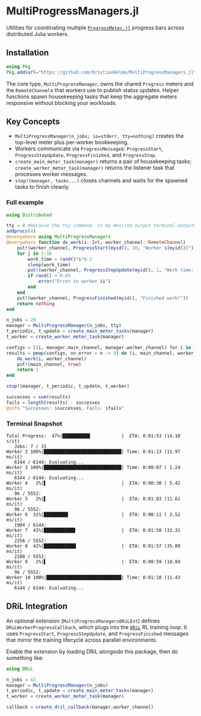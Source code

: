 # MultiProgressManagers.jl

Utilities for coordinating multiple [`ProgressMeter.jl`](https://github.com/timholy/ProgressMeter.jl) progress bars across distributed Julia workers.

## Installation

```julia
using Pkg
Pkg.add(url="https://github.com/KristianHolme/MultiProgressManagers.jl")
```

The core type, `MultiProgressManager`, owns the shared `Progress` meters and the `RemoteChannel`s that workers use to publish status updates. Helper functions spawn housekeeping tasks that keep the aggregate meters responsive without blocking your workloads.

## Key Concepts

- `MultiProgressManager(n_jobs; io=stderr, tty=nothing)` creates the top-level meter plus per-worker bookkeeping. 
- Workers communicate via `ProgressMessage`s: `ProgressStart`, `ProgressStepUpdate`, `ProgressFinished`, and `ProgressStop`.
- `create_main_meter_task(manager)` returns a pair of housekeeping tasks; `create_worker_meter_task(manager)` returns the listener task that processes worker messages.
- `stop!(manager, tasks...)` closes channels and waits for the spawned tasks to finish cleanly.

### Full example

```julia
using Distributed

tty = 8 #because the tty command  in my desired output terminal outputs /dev/pts/8
addprocs(4)
@everywhere using MultiProgressManagers
@everywhere function do_work(i::Int, worker_channel::RemoteChannel)
    put!(worker_channel, ProgressStart(myid(), 10, "Worker $(myid())"))
    for j in 1:10
        work_time = rand()*i*0.2
        sleep(work_time)
        put!(worker_channel, ProgressStepUpdate(myid(), 1, "Work time: $work_time"))
        if rand() < 0.05
            error("Error in worker $i")
        end
    end
    put!(worker_channel, ProgressFinished(myid(), "Finished work!"))
    return nothing
end

n_jobs = 20
manager = MultiProgressManager(n_jobs, tty)
t_periodic, t_update = create_main_meter_tasks(manager)
t_worker = create_worker_meter_task(manager)

configs = [(i, manager.main_channel, manager.worker_channel) for i in 1:n_jobs]
results = pmap(configs, on_error = e -> 0) do (i, main_channel, worker_channel)
    do_work(i, worker_channel)
    put!(main_channel, true)
    return 1
end

stop!(manager, t_periodic, t_update, t_worker)

successes = sum(results)
fails = length(results) - successes
@info "Successes: $successes, Fails: $fails"
```

### Terminal Snapshot

```
Total Progress:  47%|██████████▎           |  ETA: 0:01:53 (14.10  s/it)
   Jobs: 7 / 15
Worker 2 100%|█████████████████████████████| Time: 0:01:13 (11.97 ms/it)
   6144 / 6144: Evaluating...
Worker 3 100%|█████████████████████████████| Time: 0:00:07 ( 1.24 ms/it)
   6144 / 6144: Evaluating...
Worker 4   2%|▌                            |  ETA: 0:00:30 ( 5.42 ms/it)
   96 / 5552:
Worker 5   2%|▌                            |  ETA: 0:01:03 (11.61 ms/it)
   96 / 5552:
Worker 6  31%|█████████                    |  ETA: 0:00:11 ( 2.52 ms/it)
   1904 / 6144:
Worker 7  41%|███████████▊                 |  ETA: 0:01:50 (33.31 ms/it)
   2256 / 5552:
Worker 8  41%|████████████                 |  ETA: 0:01:57 (35.80 ms/it)
   2288 / 5552:
Worker 9   2%|▌                            |  ETA: 0:00:59 (10.84 ms/it)
   96 / 5552:
Worker 10 100%|████████████████████████████| Time: 0:01:10 (11.43 ms/it)
   6144 / 6144: Evaluating...
```


## DRiL Integration

An optional extension (`MultiProgressManagersDRiLExt`) defines `DRiLWorkerProgressCallback`, which plugs into the [`DRiL`](https://github.com/KristianHolme/DRiL.jl) RL training loop. It uses `ProgressStart`, `ProgressStepUpdate`, and `ProgressFinished` messages that mirror the training lifecycle across parallel environments.

Enable the extension by loading DRiL alongside this package, then do something like:

```julia
using DRiL

n_jobs = 42
manager = MultiProgressManager(n_jobs)
t_periodic, t_update = create_main_meter_tasks(manager)
t_worker = create_worker_meter_task(manager)

callback = create_dril_callback(manager.worker_channel)
```

